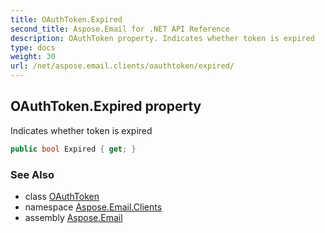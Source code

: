 ```yaml
---
title: OAuthToken.Expired
second_title: Aspose.Email for .NET API Reference
description: OAuthToken property. Indicates whether token is expired
type: docs
weight: 30
url: /net/aspose.email.clients/oauthtoken/expired/
---
```

## OAuthToken.Expired property

Indicates whether token is expired

```csharp
public bool Expired { get; }
```

### See Also

* class [OAuthToken](../)
* namespace [Aspose.Email.Clients](../../oauthtoken/)
* assembly [Aspose.Email](../../../)


